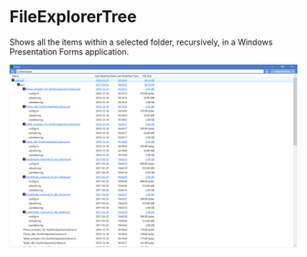 # FileExplorerTree
Shows all the items within a selected folder, recursively, in a Windows Presentation Forms application. 

![User interface screenshot](https://github.com/dalyIsaac/FileExplorerTree/blob/master/UserInterface.png)
